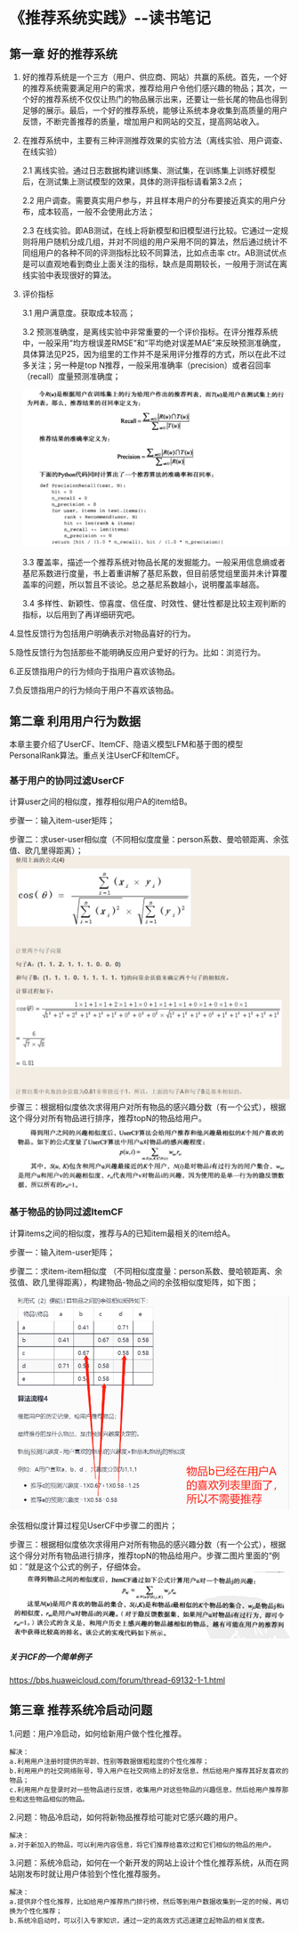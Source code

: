 # 《推荐系统实践》--读书笔记

## 第一章 好的推荐系统
1. 好的推荐系统是一个三方（用户、供应商、网站）共赢的系统。首先，一个好的推荐系统需要满足用户的需求，推荐给用户令他们感兴趣的物品；其次，一个好的推荐系统不仅仅让热门的物品展示出来，还要让一些长尾的物品也得到足够的展示。最后，一个好的推荐系统，能够让系统本身收集到高质量的用户反馈，不断完善推荐的质量，增加用户和网站的交互，提高网站收入。
2. 在推荐系统中，主要有三种评测推荐效果的实验方法（离线实验、用户调查、在线实验）

    2.1 离线实验。通过日志数据构建训练集、测试集，在训练集上训练好模型后，在测试集上测试模型的效果，具体的测评指标请看第3.2点；

    2.2 用户调查。需要真实用户参与，并且样本用户的分布要接近真实的用户分布，成本较高，一般不会使用此方法；

    2.3 在线实验。即AB测试，在线上将新模型和旧模型进行比较。它通过一定规则将用户随机分成几组，并对不同组的用户采用不同的算法，然后通过统计不同组用户的各种不同的评测指标比较不同算法，比如点击率 ctr。AB测试优点是可以直观地看到商业上面关注的指标，缺点是周期较长，一般用于测试在离线实验中表现很好的算法。


3. 评价指标

    3.1 用户满意度。获取成本较高；

    3.2 预测准确度，是离线实验中非常重要的一个评价指标。在评分推荐系统中，一般采用“均方根误差RMSE”和“平均绝对误差MAE”来反映预测准确度，具体算法见P25，因为组里的工作并不是采用评分推荐的方式，所以在此不过多关注；另一种是top N推荐，一般采用准确率（precision）或者召回率（recall）度量预测准确度；

    ![precision&recall](https://github.com/CamWu-cyber/Tencent/blob/main/images/%E5%87%86%E7%A1%AE%E7%8E%87%E5%92%8C%E5%8F%AC%E5%9B%9E%E7%8E%87.JPG)


    3.3 覆盖率，描述一个推荐系统对物品长尾的发掘能力。一般采用信息熵或者基尼系数进行度量，书上着重讲解了基尼系数，但目前感觉组里面并未计算覆盖率的问题，所以暂且不谈论。总之基尼系数越小，说明覆盖率越高。

    3.4 多样性、新颖性、惊喜度、信任度、时效性、健壮性都是比较主观判断的指标，以后用到了再详细研究吧。

4.显性反馈行为包括用户明确表示对物品喜好的行为。

5.隐性反馈行为包括那些不能明确反应用户爱好的行为。比如：浏览行为。

6.正反馈指用户的行为倾向于指用户喜欢该物品。

7.负反馈指用户的行为倾向于用户不喜欢该物品。

## 第二章 利用用户行为数据
本章主要介绍了UserCF、ItemCF、隐语义模型LFM和基于图的模型PersonalRank算法。重点关注UserCF和ItemCF。
### 基于用户的协同过滤UserCF
计算user之间的相似度，推荐相似用户A的item给B。

步骤一：输入item-user矩阵；

步骤二：求user-user相似度（不同相似度度量：person系数、曼哈顿距离、余弦值、欧几里得距离）；
![cos](https://github.com/CamWu-cyber/Tencent/blob/main/images/%E4%BD%99%E5%BC%A6%E7%9B%B8%E4%BC%BC%E5%BA%A6%E8%AE%A1%E7%AE%97%E8%BF%87%E7%A8%8B.JPG)
步骤三：根据相似度依次求得用户对所有物品的感兴趣分数（有一个公式），根据这个得分对所有物品进行排序，推荐topN的物品给用户。
![score](https://github.com/CamWu-cyber/Tencent/blob/main/images/%E6%89%93%E5%88%86%E5%85%AC%E5%BC%8F.JPG)

### 基于物品的协同过滤ItemCF
计算items之间的相似度，推荐与A的已知item最相关的item给A。

步骤一：输入item-user矩阵；

步骤二：求item-item相似度 （不同相似度度量：person系数、曼哈顿距离、余弦值、欧几里得距离），构建物品-物品之间的余弦相似度矩阵，如下图；

![usercf-score](https://github.com/CamWu-cyber/Tencent/blob/main/images/%E4%BD%99%E5%BC%A6%E7%9B%B8%E4%BC%BC%E7%9F%A9%E9%98%B5.png)

余弦相似度计算过程见UserCF中步骤二的图片；

步骤三：根据相似度依次求得用户对所有物品的感兴趣分数（有一个公式），根据这个得分对所有物品进行排序，推荐topN的物品给用户。步骤二图片里面的“例如：”就是这个公式的例子，仔细体会。
![itemcf-score](https://github.com/CamWu-cyber/Tencent/blob/main/images/icf%E6%89%93%E5%88%86%E5%85%AC%E5%BC%8F.JPG)

##### 关于ICF的一个简单例子
https://bbs.huaweicloud.com/forum/thread-69132-1-1.html

## 第三章  推荐系统冷启动问题
1.问题：用户冷启动，如何给新用户做个性化推荐。

    解决：
    a.利用用户注册时提供的年龄、性别等数据做粗粒度的个性化推荐；
    b.利用用户的社交网络账号，导入用户在社交网络上的好友信息，然后给用户推荐其好友喜欢的物品；
    c.利用用户在登录时对一些物品进行反馈，收集用户对这些物品的兴趣信息，然后给用户推荐那些和这些物品相似的物品。

2.问题：物品冷启动，如何将新物品推荐给可能对它感兴趣的用户。

    解决：
    a.对于新加入的物品，可以利用内容信息，将它们推荐给喜欢过和它们相似的物品的用户。

3.问题：系统冷启动，如何在一个新开发的网站上设计个性化推荐系统，从而在网站刚发布时就让用户体验到个性化推荐服务。

    解决：
    a.提供非个性化推荐，比如给用户推荐热门排行榜，然后等到用户数据收集到一定的时候，再切换为个性化推荐；
    b.系统冷启动时，可以引入专家知识，通过一定的高效方式迅速建立起物品的相关度表。
